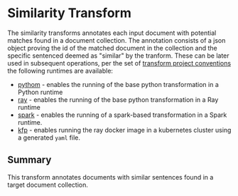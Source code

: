 # Similarity Transform 
The similarity transforms annotates each input document with potential matches found in a document collection.
The annotation consists of a json object proving the id of the matched document in the collection and 
the specific sentenced deemed as "similar" by the tranform.
These can be later used in subsequent operations, per the set of 
[transform project conventions](../../README.md#transform-project-conventions)
the following runtimes are available:

* [pythom](python/README.md) - enables the running of the base python transformation
  in a Python runtime
* [ray](ray/README.md) - enables the running of the base python transformation
  in a Ray runtime
* [spark](spark/README.md) - enables the running of a spark-based transformation
in a Spark runtime. 
* [kfp](kfp_ray/README.md) - enables running the ray docker image 
in a kubernetes cluster using a generated `yaml` file.


## Summary
This transform annotates documents with similar sentences found in a target document collection.
